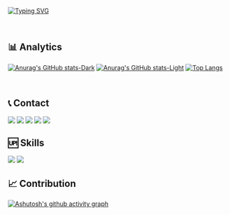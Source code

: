 [![Typing SVG](https://readme-typing-svg.demolab.com?font=Source+Code+Pro&weight=1200&size=50&pause=1&color=11BD0F&center=true&vCenter=true&random=false&width=1450&height=80&lines=Hi!;I'm+Danilo+de+Morais;I'm+a+passionate+software+developer+from+Brazil)](https://git.io/typing-svg)

<br>

## 📊 Analytics

[![Anurag's GitHub stats-Dark](https://github-readme-stats.vercel.app/api?username=danilomoraisgustavo&show_icons=true&theme=dark#gh-dark-mode-only)](https://github.com/anuraghazra/github-readme-stats#gh-dark-mode-only)
[![Anurag's GitHub stats-Light](https://github-readme-stats.vercel.app/api?username=danilomoraisgustavo&show_icons=true&theme=tokyonight#gh-light-mode-only)](https://github.com/anuraghazra/github-readme-stats#gh-light-mode-only)
[![Top Langs](https://github-readme-stats.vercel.app/api/top-langs/?username=danilomoraisgustavo&layout=donut)](https://github.com/anuraghazra/github-readme-stats)

<br>

## 📞 Contact
  <a href="mailto:danilo.m.gustavo@gmail.com" style="text-decoration: none;">
    <img src="https://img.shields.io/badge/Gmail-D14836?style=for-the-badge&logo=gmail&logoColor=white"/> 
  </a>
  <a href="https://linkedin.com/in/danilo-morais-gustavo" target="_blank" style="text-decoration: none;">
    <img src="https://img.shields.io/badge/LinkedIn-0077B5?style=for-the-badge&logo=linkedin&logoColor=white" />
  </a>
  <a href="danilomorais.netlify.app" target="_blank" style="text-decoration: none;">
    <img src="https://img.shields.io/badge/Portfolio-255E63?style=for-the-badge&logo=About.me&logoColor=white"/>  
  </a>
  <a href="https://api.whatsapp.com/send?phone=5594991989803" target="_blank" style="text-decoration: none;">
    <img src="https://img.shields.io/badge/WhatsApp-25D366?style=for-the-badge&logo=whatsapp&logoColor=white"/>  
  </a>
  <a href="https://github.com/danilomoraisgustavo" target="_blank" style="text-decoration: none;">
    <img src="	https://img.shields.io/badge/GitHub-100000?style=for-the-badge&logo=github&logoColor=white"/>  
  </a>
<br>

## 🆙 Skills

<img src="https://skillicons.dev/icons?i=react,bootstrap,html,css,vscode,github,figma,tailwind,git" />
<img src="https://skillicons.dev/icons?i=nodejs,python,javascript,typescript,express,mongodb,nextjs,mysql" /><br>

## 📈 Contribution
[![Ashutosh's github activity graph](https://github-readme-activity-graph.vercel.app/graph?username=danilomoraisgustavo&bg_color=000000&color=44ff00&line=00ff1e&point=ffffff&area=false&hide_border=true)](https://github.com/ashutosh00710/github-readme-activity-graph)
